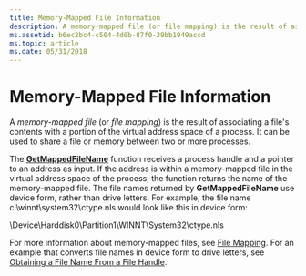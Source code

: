```yaml
---
title: Memory-Mapped File Information
description: A memory-mapped file (or file mapping) is the result of associating a file's contents with a portion of the virtual address space of a process. It can be used to share a file or memory between two or more processes.
ms.assetid: b6ec2bc4-c504-4d0b-87f0-39bb1949accd
ms.topic: article
ms.date: 05/31/2018
---
```


# Memory-Mapped File Information

A *memory-mapped file* (or *file mapping*) is the result of associating a file's contents with a portion of the virtual address space of a process. It can be used to share a file or memory between two or more processes.

The [**GetMappedFileName**](/windows/desktop/api/Psapi/nf-psapi-getmappedfilenamea) function receives a process handle and a pointer to an address as input. If the address is within a memory-mapped file in the virtual address space of the process, the function returns the name of the memory-mapped file. The file names returned by **GetMappedFileName** use device form, rather than drive letters. For example, the file name c:\\winnt\\system32\\ctype.nls would look like this in device form:

\\Device\\Harddisk0\\Partition1\\WINNT\\System32\\ctype.nls

For more information about memory-mapped files, see [File Mapping](https://docs.microsoft.com/windows/desktop/Memory/file-mapping). For an example that converts file names in device form to drive letters, see [Obtaining a File Name From a File Handle](https://docs.microsoft.com/windows/desktop/Memory/obtaining-a-file-name-from-a-file-handle).

 

 




